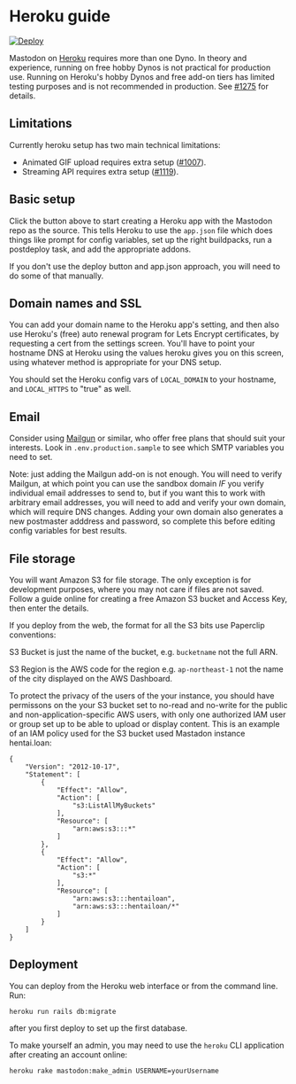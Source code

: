 Heroku guide
============

[![Deploy](https://www.herokucdn.com/deploy/button.svg)](https://dashboard.heroku.com/new?button-url=https://github.com/tootsuite/mastodon&template=https://github.com/tootsuite/mastodon)

Mastodon on [Heroku](https://heroku.com) requires more than one Dyno. In theory
and experience, running on free hobby Dynos is not practical for production use.
Running on Heroku's hobby Dynos and free add-on tiers has limited testing
purposes and is not recommended in production. See [#1275](https://github.com/tootsuite/mastodon/issues/1275)
for details.

## Limitations

Currently heroku setup has two main technical limitations:

- Animated GIF upload requires extra setup ([#1007](https://github.com/tootsuite/mastodon/issues/1007)).
- Streaming API requires extra setup ([#1119](https://github.com/tootsuite/mastodon/issues/1119)).
  

## Basic setup

Click the button above to start creating a Heroku app with the Mastodon repo as
the source. This tells Heroku to use the `app.json` file which does things like
prompt for config variables, set up the right buildpacks, run a postdeploy task,
and add the appropriate addons.

If you don't use the deploy button and app.json approach, you will need to do
some of that manually.

## Domain names and SSL

You can add your domain name to the Heroku app's setting, and then also use
Heroku's (free) auto renewal program for Lets Encrypt certificates, by
requesting a cert from the settings screen. You'll have to point your hostname
DNS at Heroku using the values heroku gives you on this screen, using whatever
method is appropriate for your DNS setup.

You should set the Heroku config vars of `LOCAL_DOMAIN` to your hostname, and
`LOCAL_HTTPS` to "true" as well.

## Email

Consider using [Mailgun](https://mailgun.com) or similar, who offer free plans
that should suit your interests. Look in `.env.production.sample` to see which SMTP variables you need to set.

Note: just adding the Mailgun add-on is not enough. You will need to verify Mailgun, at which point you can use the sandbox domain _IF_ you verify individual email addresses to send to, but if you want this to work with arbitrary email addresses, you will need to add and verify your own domain, which will require DNS changes. Adding your own domain also generates a new postmaster adddress and password, so complete this before editing config variables for best results.

## File storage

You will want Amazon S3 for file storage. The only exception is for development
purposes, where you may not care if files are not saved. Follow a guide online
for creating a free Amazon S3 bucket and Access Key, then enter the details.

If you deploy from the web, the format for all the S3 bits use Paperclip conventions:

S3 Bucket is just the name of the bucket, e.g. `bucketname` not the full ARN.

S3 Region is the AWS code for the region e.g. `ap-northeast-1` not the name of the city displayed on the AWS Dashboard.

To protect the privacy of the users of the your instance, you should have permissons on the your S3 bucket set to no-read and no-write for the public and non-application-specific AWS users, with only one authorized IAM user or group set up to be able to upload or display content. This is an example of an IAM policy used for the S3 bucket used Mastadon instance hentai.loan:

    {
        "Version": "2012-10-17",
        "Statement": [
            {
                "Effect": "Allow",
                "Action": [
                    "s3:ListAllMyBuckets"
                ],
                "Resource": [
                    "arn:aws:s3:::*"
                ]
            },
            {
                "Effect": "Allow",
                "Action": [
                    "s3:*"
                ],
                "Resource": [
                    "arn:aws:s3:::hentailoan",
                    "arn:aws:s3:::hentailoan/*"
                ]
            }
        ]
    }


## Deployment

You can deploy from the Heroku web interface or from the command line. Run:

  `heroku run rails db:migrate`

after you first deploy to set up the first database.

To make yourself an admin, you may need to use the `heroku` CLI application after creating an account online:

  `heroku rake mastodon:make_admin USERNAME=yourUsername`
